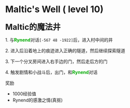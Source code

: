 # Maltic's Well ( level 10)
<span style="font-size: 25px;">**Maltic的魔法井**</span>

<span class="stage-index">1.</span> 与<font color=00AA00>**Rynend**</font>对话`[-567 48 -1922]`后，进入村中间的井

<span class="stage-index">2.</span> 进入后沿着地上的痕迹进入正确的隧道，然后继续探索隧道

<span class="stage-index">3.</span> 下一个分叉房间进入右手边的门，然后走后方的门

<span class="stage-index">4.</span> 触发剧情和小战斗后，出门，和<font color=00AA00>**Rynend**</font>对话

奖励

+ 1000经验值
+ Rynend的感激之情(真抠)
